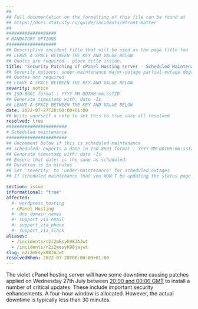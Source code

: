 ```yaml
---
##
## Full documentation on the formatting of this file can be found at
## https://docs.statusfy.co/guide/incidents/#front-matter
##
###################
# MANDATORY OPTIONS
###################
## Descriptive incident title that will be used as the page title too
## LEAVE A SPACE BETWEEN THE KEY AND VALUE BELOW
## Quotes are required - place title inside.
title: "Security Patching of cPanel Hosting server - Scheduled Maintenance"
## Severity options: under-maintenance major-outage partial-outage degraded-performance
## Quotes not required
## LEAVE A SPACE BETWEEN THE KEY AND VALUE BELOW
severity: notice
## ISO-8601 format : YYYY-MM-DDTHH:mm:ssTZD
## Generate timestamp with: date -Is
## LEAVE A SPACE BETWEEN THE KEY AND VALUE BELOW
date: 2022-07-27T20:00:00+01:00
## Write yourself a note to set this to true once all resolved
resolved: true
#######################
# Scheduled maintenance
#######################
## Uncomment below if this is scheduled maintenance
## scheduled: expects a date in ISO-8601 format : YYYY-MM-DDTHH:mm:ssTZD
## Generate timestamp with: date -Is
## Ensure that date: is the same as scheduled:
## Duration is in minutes
## Set 'severity' to 'under-maintenance' for scheduled outages
## If scheduled maintenance that you WON'T be updating the status page for then just set 'resolved: true' now

section: issue
informational: "true"
affected:
  #- wordpress_hosting
  - cPanel Hosting
  #- dns_domain_names
  #- support_via_email
  #- support_via_phone
  #- support_via_slack
aliases:
  - /incidents/n2i2mEsyk98JAJwt
  - /incidents/n2i2mesyk98jajwt
slug: n2i2mEsyk98JAJwt
resolvedWhen: 2022-07-28T00:00:00+01:00
---
```

<!-- Write your status text below this line -->

The violet cPanel hosting server will have some downtime causing patches applied on Wednesday 27th July between [20:00 and 00:00 GMT](https://www.timeanddate.com/worldclock/fixedtime.html?msg=Reboot+of+Violet+server+-+Scheduled+Maintenance&iso=20220727T20&p1=5823&ah=4) to install a number of critical updates. These include important security enhancements. A four-hour window is allocated. However, the actual downtime is typically less than 30 minutes.
